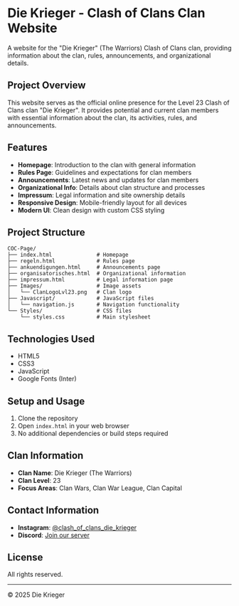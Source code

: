 # Die Krieger - Clash of Clans Clan Website

A website for the "Die Krieger" (The Warriors) Clash of Clans clan, providing information about the clan, rules, announcements, and organizational details.

## Project Overview

This website serves as the official online presence for the Level 23 Clash of Clans clan "Die Krieger". It provides potential and current clan members with essential information about the clan, its activities, rules, and announcements.

## Features

- **Homepage**: Introduction to the clan with general information
- **Rules Page**: Guidelines and expectations for clan members
- **Announcements**: Latest news and updates for clan members
- **Organizational Info**: Details about clan structure and processes
- **Impressum**: Legal information and site ownership details
- **Responsive Design**: Mobile-friendly layout for all devices
- **Modern UI**: Clean design with custom CSS styling

## Project Structure

```
COC-Page/
├── index.html              # Homepage
├── regeln.html             # Rules page
├── ankuendigungen.html     # Announcements page
├── organisatorisches.html  # Organizational information
├── impressum.html          # Legal information page
├── Images/                 # Image assets
│   └── ClanLogoLvl23.png   # Clan logo
├── Javascript/             # JavaScript files
│   └── navigation.js       # Navigation functionality
└── Styles/                 # CSS files
    └── styles.css          # Main stylesheet
```

## Technologies Used

- HTML5
- CSS3
- JavaScript
- Google Fonts (Inter)

## Setup and Usage

1. Clone the repository
2. Open `index.html` in your web browser
3. No additional dependencies or build steps required

## Clan Information

- **Clan Name**: Die Krieger (The Warriors)
- **Clan Level**: 23
- **Focus Areas**: Clan Wars, Clan War League, Clan Capital

## Contact Information

- **Instagram**: [@clash_of_clans_die_krieger](https://instagram.com/clash_of_clans_die_krieger)
- **Discord**: [Join our server](https://discord.gg/rh8PwFjVrC)

## License

All rights reserved.

---

© 2025 Die Krieger
